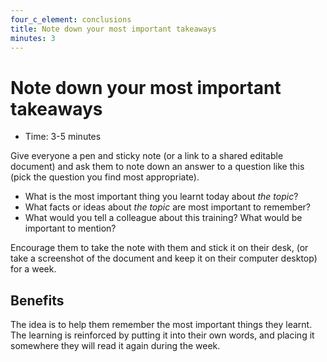 ```yaml
---
four_c_element: conclusions
title: Note down your most important takeaways
minutes: 3
---
```


# Note down your most important takeaways

- Time: 3-5 minutes

Give everyone a pen and sticky note (or a link to a shared editable document) and ask them to note down an answer to a question like this (pick the question you find most appropriate).

* What is the most important thing you learnt today about _the topic_?
* What facts or ideas about _the topic_ are most important to remember?
* What would you tell a colleague about this training? What would be important to mention?

Encourage them to take the note with them and stick it on their desk, (or take a screenshot of the document and keep it on their computer desktop) for a week.

## Benefits
The idea is to help them remember the most important things they learnt. The learning is reinforced by putting it into their own words, and placing it somewhere they will read it again during the week. 